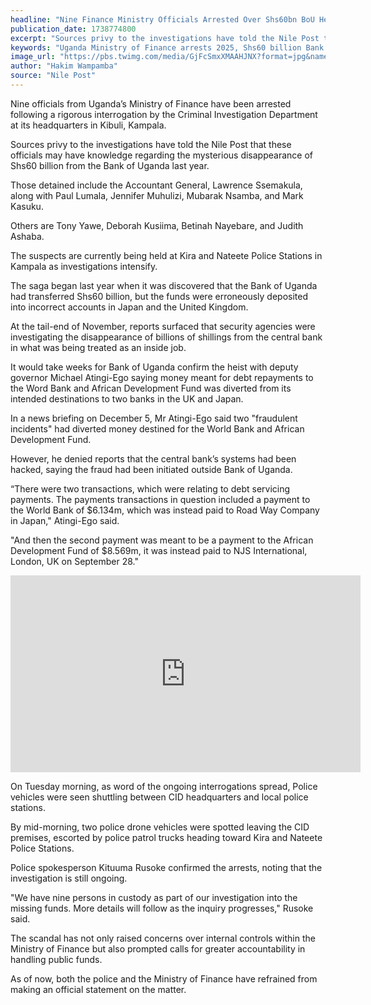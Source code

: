 ```yaml
---
headline: "Nine Finance Ministry Officials Arrested Over Shs60bn BoU Heist"
publication_date: 1738774800
excerpt: "Sources privy to the investigations have told the Nile Post that these officials may have knowledge regarding the mysterious disappearance of Shs60 billion from the Bank of Uganda last year."
keywords: "Uganda Ministry of Finance arrests 2025, Shs60 billion Bank of Uganda scandal, Lawrence Ssemakula arrest, Bank of Uganda missing funds investigation, Uganda financial scandal 2025, CID investigation Uganda finance officials, Michael Atingi-Ego Bank of Uganda, diverted debt repayments Uganda, World Bank funds misallocated Uganda, African Development Fund payment fraud, Uganda finance officials detained, Kira Nateete police stations arrests, Uganda government accountability issues, Bank of Uganda heist details, Uganda public funds mismanagement"
image_url: "https://pbs.twimg.com/media/GjFcSmxXMAAHJNX?format=jpg&name=medium"
author: "Hakim Wampamba"
source: "Nile Post"
---
```


Nine officials from Uganda’s Ministry of Finance have been arrested following a rigorous interrogation by the Criminal Investigation Department at its headquarters in Kibuli, Kampala.

Sources privy to the investigations have told the Nile Post that these officials may have knowledge regarding the mysterious disappearance of Shs60 billion from the Bank of Uganda last year.

Those detained include the Accountant General, Lawrence Ssemakula, along with Paul Lumala, Jennifer Muhulizi, Mubarak Nsamba, and Mark Kasuku.

Others are Tony Yawe, Deborah Kusiima, Betinah Nayebare, and Judith Ashaba.

The suspects are currently being held at Kira and Nateete Police Stations in Kampala as investigations intensify.

The saga began last year when it was discovered that the Bank of Uganda had transferred Shs60 billion, but the funds were erroneously deposited into incorrect accounts in Japan and the United Kingdom.

At the tail-end of November, reports surfaced that security agencies were investigating the disappearance of billions of shillings from the central bank in what was being treated as an inside job.

It would take weeks for Bank of Uganda confirm the heist with deputy governor Michael Atingi-Ego saying money meant for debt repayments to the Word Bank and African Development Fund was diverted from its intended destinations to two banks in the UK and Japan.

In a news briefing on December 5, Mr Atingi-Ego said two "fraudulent incidents" had diverted money destined for the World Bank and African Development Fund.

However, he denied reports that the central bank’s systems had been hacked, saying the fraud had been initiated outside Bank of Uganda.

“There were two transactions, which were relating to debt servicing payments. The payments transactions in question included a payment to the World Bank of $6.134m, which was instead paid to Road Way Company in Japan," Atingi-Ego said.

"And then the second payment was meant to be a payment to the African Development Fund of $8.569m, it was instead paid to NJS International, London, UK on September 28."

<div className="relative w-full aspect-[16/9] rounded overflow-hidden flex flex-col">
    <iframe width="560" height="315" src="https://www.youtube-nocookie.com/embed/MckwRMgPBM0?si=2f38sAfzDS_H_URh&amp;controls=0" title="YouTube video player" frameborder="0" allow="accelerometer; autoplay; clipboard-write; encrypted-media; gyroscope; picture-in-picture; web-share" className="absolute top-0 left-0 w-full h-full" referrerpolicy="strict-origin-when-cross-origin" allowfullscreen></iframe>
</div>

On Tuesday morning, as word of the ongoing interrogations spread, Police vehicles were seen shuttling between CID headquarters and local police stations.

By mid-morning, two police drone vehicles were spotted leaving the CID premises, escorted by police patrol trucks heading toward Kira and Nateete Police Stations.

Police spokesperson Kituuma Rusoke confirmed the arrests, noting that the investigation is still ongoing.

"We have nine persons in custody as part of our investigation into the missing funds. More details will follow as the inquiry progresses," Rusoke said.

The scandal has not only raised concerns over internal controls within the Ministry of Finance but also prompted calls for greater accountability in handling public funds.

As of now, both the police and the Ministry of Finance have refrained from making an official statement on the matter.
